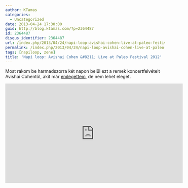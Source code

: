 ```yaml
---
author: KTamas
categories:
  - Uncategorized
date: 2013-04-24 17:30:00
guid: http://blog.ktamas.com/?p=2364487
id: 2364487
disqus_identifier: 2364487
url: /index.php/2013/04/24/napi-loop-avishai-cohen-live-at-paleo-festival-2012/
permalink: /index.php/2013/04/24/napi-loop-avishai-cohen-live-at-paleo-festival-2012/
tags: [napiloop, zene]
title: 'Napi loop: Avishai Cohen &#8211; Live at Paleo Festival 2012'
---
```


Most rakom be harmadszorra két napon belül ezt a remek koncertfelvételt Avishai Cohentől, akit már [emlegettem](http://blog.ktamas.com/index.php/2013/04/05/napi-eloado-avishai-cohen/), de nem lehet eleget.

<iframe width="560" height="315" src="https://www.youtube.com/embed/H-ZYxftpsak" frameborder="0" allow="accelerometer; autoplay; encrypted-media; gyroscope; picture-in-picture" allowfullscreen></iframe>
